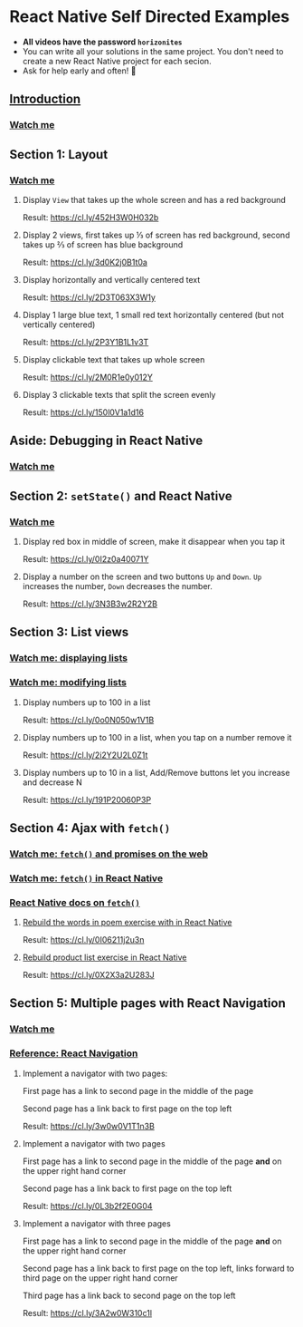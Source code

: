 # React Native Self Directed Examples

- **All videos have the password `horizonites`**
- You can write all your solutions in the same project. You don't need to
  create a new React Native project for each secion.
- Ask for help early and often! 🙋

## [Introduction](https://vimeo.com/205854019)

### [Watch me](https://vimeo.com/205854019)

## Section 1: Layout

### [Watch me](https://vimeo.com/205842234)

1. Display `View` that takes up the whole screen and has a red background

    Result: https://cl.ly/452H3W0H032b

1. Display 2 views, first takes up ⅓ of screen has red background, second takes up ⅔ of screen has blue background

    Result: https://cl.ly/3d0K2j0B1t0a

1. Display horizontally and vertically centered text

    Result: https://cl.ly/2D3T063X3W1y

1. Display 1 large blue text, 1 small red text horizontally centered (but not vertically centered)

    Result: https://cl.ly/2P3Y1B1L1v3T

1. Display clickable text that takes up whole screen

    Result: https://cl.ly/2M0R1e0y012Y

1. Display 3 clickable texts that split the screen evenly

    Result: https://cl.ly/150l0V1a1d16

## Aside: Debugging in React Native

### [Watch me](https://vimeo.com/205859522)

## Section 2: `setState()` and React Native

### [Watch me](https://vimeo.com/205842625)

1. Display red box in middle of screen, make it disappear when you tap it

    Result: https://cl.ly/0I2z0a40071Y

1. Display a number on the screen and two buttons `Up` and `Down`. `Up`
  increases the number, `Down` decreases the number.

    Result: https://cl.ly/3N3B3w2R2Y2B

## Section 3: List views

### [Watch me: displaying lists](https://vimeo.com/205845997)
### [Watch me: modifying lists](https://vimeo.com/205846348)

1. Display numbers up to 100 in a list

    Result: https://cl.ly/0o0N050w1V1B

1. Display numbers up to 100 in a list, when you tap on a number remove it

    Result: https://cl.ly/2i2Y2U2L0Z1t

1. Display numbers up to 10 in a list, Add/Remove buttons let you increase and decrease N

    Result: https://cl.ly/191P20060P3P


## Section 4: Ajax with `fetch()`

### [Watch me: `fetch()` and promises on the web](https://vimeo.com/205846552)
### [Watch me: `fetch()` in React Native](https://vimeo.com/205846830)
### [React Native docs on `fetch()`](https://facebook.github.io/react-native/docs/network.html)

1. [Rebuild the words in poem exercise with in React Native](http://codepen.io/moose-horizons/pen/Ndayjm)

    Result: https://cl.ly/0I06211j2u3n

1. [Rebuild product list exercise in React Native](http://codepen.io/moose-horizons/pen/wJaqKK?editors=1010)

    Result: https://cl.ly/0X2X3a2U283J

## Section 5: Multiple pages with React Navigation

### [Watch me](https://vimeo.com/205850145)

### [Reference: React Navigation](https://reactnavigation.org/docs/intro/)

1. Implement a navigator with two pages:

    First page has a link to second page in the middle of the page

    Second page has a link back to first page on the top left

    Result: https://cl.ly/3w0w0V1T1n3B

1. Implement a navigator with two pages

    First page has a link to second page in the middle of the page **and**
    on the upper right hand corner

    Second page has a link back to first page on the top left

    Result: https://cl.ly/0L3b2f2E0G04

1. Implement a navigator with three pages

    First page has a link to second page in the middle of the page **and**
    on the upper right hand corner

    Second page has a link back to first page on the top left, links forward
    to third page on the upper right hand corner

    Third page has a link back to second page on the top left

    Result: https://cl.ly/3A2w0W310c1l
